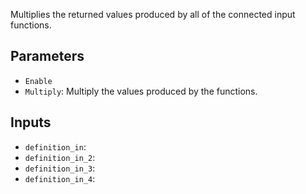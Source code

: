 Multiplies the returned values produced by all of the connected input functions.

## Parameters

* `Enable`
* `Multiply`: Multiply the values produced by the functions.

## Inputs

* `definition_in`: 
* `definition_in_2`: 
* `definition_in_3`: 
* `definition_in_4`: 